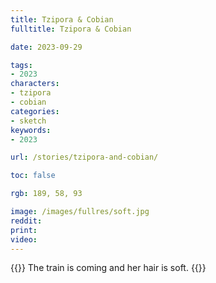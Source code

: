 ```yaml
---
title: Tzipora & Cobian
fulltitle: Tzipora & Cobian

date: 2023-09-29

tags:
- 2023
characters:
- tzipora
- cobian
categories:
- sketch
keywords:
- 2023

url: /stories/tzipora-and-cobian/

toc: false

rgb: 189, 58, 93

image: /images/fullres/soft.jpg
reddit:
print:
video:
---
```

{{<note caption>}}
The train is coming and her hair is soft.
{{</note>}}